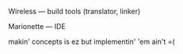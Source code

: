 ﻿Wireless — build tools (translator, linker)

Marionette — IDE


makin' concepts is ez but implementin' 'em ain't =(